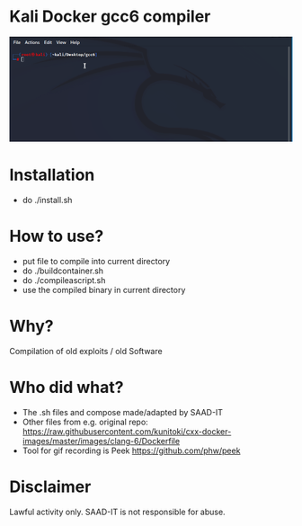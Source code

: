 # Kali Docker gcc6 compiler
![preview gcc6-docker](peek2022.gif)
# Installation
- do ./install.sh

# How to use?
- put file to compile into current directory
- do ./buildcontainer.sh
- do ./compileascript.sh
- use the compiled binary in current directory

# Why?
Compilation of old exploits / old Software

# Who did what?
- The .sh files and compose made/adapted by SAAD-IT
- Other files from e.g. original repo: https://raw.githubusercontent.com/kunitoki/cxx-docker-images/master/images/clang-6/Dockerfile
- Tool for gif recording is Peek https://github.com/phw/peek

# Disclaimer
Lawful activity only. SAAD-IT is not responsible for abuse.
